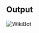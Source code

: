 ## Output
![WikiBot](https://user-images.githubusercontent.com/85128689/127784305-15f32f0c-bf44-4bfa-8eb1-526b7f8d9fb9.png)

